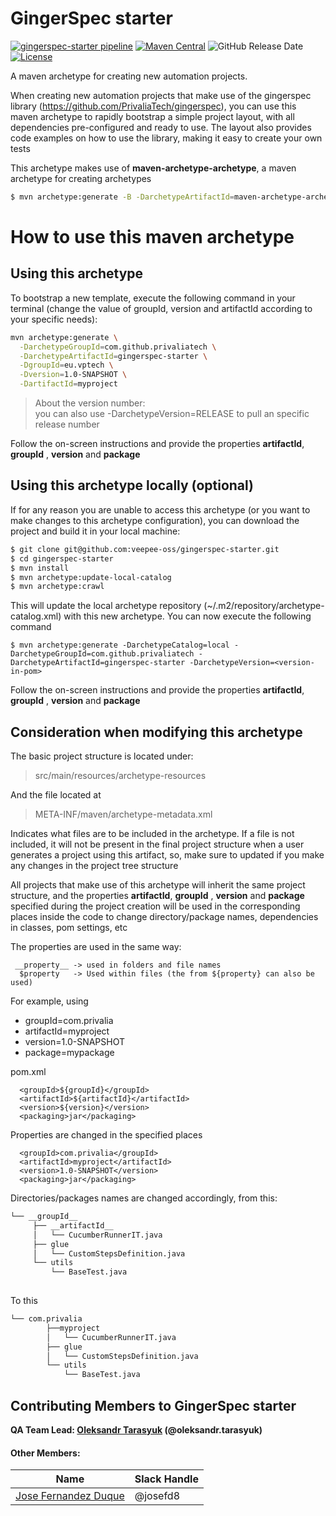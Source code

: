 GingerSpec starter
=============================

[![gingerspec-starter pipeline](https://github.com/veepee-oss/gingerspec-starter/actions/workflows/maven-build.yml/badge.svg)](https://github.com/veepee-oss/gingerspec-starter/actions/workflows/maven-build.yml)
[![Maven Central](https://maven-badges.herokuapp.com/maven-central/com.github.privaliatech/gingerspec-starter/badge.svg)](https://maven-badges.herokuapp.com/maven-central/com.github.privaliatech/gingerspec-starter)
![GitHub Release Date](https://img.shields.io/github/release-date/PrivaliaTech/gingerspec-starter)
[![License](https://img.shields.io/badge/License-ISC-blue.svg)](https://opensource.org/licenses/ISC)

A maven archetype for creating new automation projects.

When creating new automation projects that make use of the gingerspec library (https://github.com/PrivaliaTech/gingerspec), you can use this maven archetype to rapidly bootstrap a simple project layout, with all dependencies pre-configured and ready to use. The layout also provides code examples on how to use the library, making it easy to create your own tests

This archetype makes use of **maven-archetype-archetype**, a maven archetype for creating archetypes
``` bash
$ mvn archetype:generate -B -DarchetypeArtifactId=maven-archetype-archetype -DgroupId=com.github.privaliatech -DartifactId=gingerspec-starter -Dpackage=package
```

# How to use this maven archetype

## Using this archetype

To bootstrap a new template, execute the following command in your terminal (change the value of groupId, version and artifactId according to your specific needs):

``` bash
mvn archetype:generate \
  -DarchetypeGroupId=com.github.privaliatech \
  -DarchetypeArtifactId=gingerspec-starter \
  -DgroupId=eu.vptech \
  -Dversion=1.0-SNAPSHOT \
  -DartifactId=myproject
```

> About the version number: <br>
> you can also use -DarchetypeVersion=RELEASE to pull an specific release number


Follow the on-screen instructions and provide the properties **artifactId**, **groupId** , **version** and  **package**


## Using this archetype locally (optional)

If for any reason you are unable to access this archetype (or you want to make changes to this archetype configuration), you can download the project and build it in your local machine:

``` bash
$ git clone git@github.com:veepee-oss/gingerspec-starter.git
$ cd gingerspec-starter
$ mvn install
$ mvn archetype:update-local-catalog
$ mvn archetype:crawl
```
This will update the local archetype repository (~/.m2/repository/archetype-catalog.xml) with this new archetype. You can now execute the following command

    $ mvn archetype:generate -DarchetypeCatalog=local -DarchetypeGroupId=com.github.privaliatech -DarchetypeArtifactId=gingerspec-starter -DarchetypeVersion=<version-in-pom>

Follow the on-screen instructions and provide the properties **artifactId**, **groupId** , **version** and  **package**


## Consideration when modifying this archetype

The basic project structure is located under:

> src/main/resources/archetype-resources

And the file located at 

> META-INF/maven/archetype-metadata.xml

Indicates what files are to be included in the archetype. If a file is not included, it will not be present in the final project structure when a user generates a project using this artifact, so, make sure to updated if you make any changes in the project tree structure

All projects that make use of this archetype will inherit the same project structure, and the properties 
**artifactId**, **groupId** , **version** and  **package** specified during the project creation will be used in the corresponding places inside the code to change directory/package names, dependencies in classes, pom settings, etc

The properties are used in the same way:
   

     __property__ -> used in folders and file names
      $property   -> Used within files (the from ${property} can also be used)


For example, using 

 - groupId=com.privalia 
 - artifactId=myproject  
 - version=1.0-SNAPSHOT
 - package=mypackage

pom.xml

      <groupId>${groupId}</groupId>
      <artifactId>${artifactId}</artifactId>
      <version>${version}</version>
      <packaging>jar</packaging>

  
Properties are changed in the specified places

      <groupId>com.privalia</groupId>
      <artifactId>myproject</artifactId>
      <version>1.0-SNAPSHOT</version>
      <packaging>jar</packaging>


Directories/packages names are changed accordingly, from this:

``` bash
└── __groupId__
     ├── __artifactId__
     │   └── CucumberRunnerIT.java
     ├── glue
     │   └── CustomStepsDefinition.java
     └── utils
         └── BaseTest.java
            
``` 



To this

``` bash
└── com.privalia
        ├──myproject
        │   └── CucumberRunnerIT.java
        ├── glue
        │   └── CustomStepsDefinition.java
        └── utils
            └── BaseTest.java
 ``` 
 
 
 ## Contributing Members to GingerSpec starter
 
 **QA Team Lead: [Oleksandr Tarasyuk](https://github.com/alejandro2003) (@oleksandr.tarasyuk)**
 
 #### Other Members:
 
 |Name     |  Slack Handle   | 
 |---------|-----------------|
 |[Jose Fernandez Duque](https://github.com/josefd8)| @josefd8        |
 
